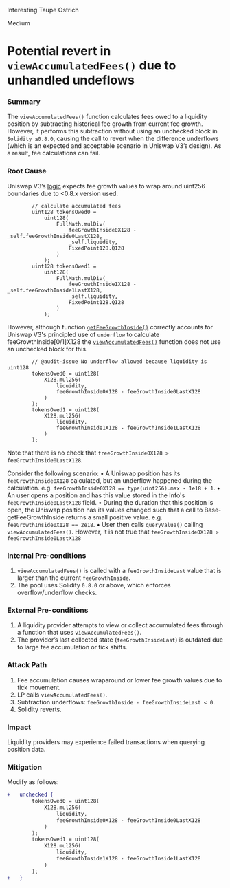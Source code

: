 Interesting Taupe Ostrich

Medium

# Potential revert in `viewAccumulatedFees()` due to unhandled undeflows

### Summary
The `viewAccumulatedFees()` function calculates fees owed to a liquidity position by subtracting historical fee growth from current fee growth. However, it performs this subtraction without using an unchecked block in `Solidity ≥0.8.0`, causing the call to revert when the difference underflows (which is an expected and acceptable scenario in Uniswap V3’s design). As a result, fee calculations can fail.


### Root Cause
Uniswap V3’s [logic](https://github.com/Uniswap/v3-core/blob/d8b1c635c275d2a9450bd6a78f3fa2484fef73eb/contracts/libraries/Position.sol#L60-L76) expects fee growth values to wrap around uint256 boundaries due to <0.8.x version used.
```solidity
        // calculate accumulated fees
        uint128 tokensOwed0 =
            uint128(
                FullMath.mulDiv(
                    feeGrowthInside0X128 - _self.feeGrowthInside0LastX128,
                    _self.liquidity,
                    FixedPoint128.Q128
                )
            );
        uint128 tokensOwed1 =
            uint128(
                FullMath.mulDiv(
                    feeGrowthInside1X128 - _self.feeGrowthInside1LastX128,
                    _self.liquidity,
                    FixedPoint128.Q128
                )
            );
```
However, although function [`getFeeGrowthInside()`](https://github.com/sherlock-audit/2025-04-burve/blob/main/Burve/src/single/Fees.sol#L106-L132) correctly accounts for Uniswap V3's principled use of `underflow` to
calculate feeGrowthInside[0/1]X128 the [`viewAccumulatedFees()`](https://github.com/sherlock-audit/2025-04-burve/blob/main/Burve/src/single/Fees.sol#L48-L59) function does not use an unchecked block for this.
```solidity
        // @audit-issue No underflow allowed because liquidity is uint128
        tokensOwed0 = uint128(
            X128.mul256(
                liquidity,
                feeGrowthInside0X128 - feeGrowthInside0LastX128
            )
        );
        tokensOwed1 = uint128(
            X128.mul256(
                liquidity,
                feeGrowthInside1X128 - feeGrowthInside1LastX128
            )
        );
```
Note that there is no check that `freeGrowthInside0X128 > feeGrowthInside0LastX128`.

Consider the following scenario:
• A Uniswap position has its `feeGrowthInside0X128` calculated, but an underflow happened during the
calculation. e.g. `feeGrowthInside0X128 == type(uint256).max - 1e18 + 1`.
• An user opens a position and has this value stored in the Info's `feeGrowthInside0LastX128` field.
• During the duration that this position is open, the Uniswap position has its values changed such that a call to
Base- getFeeGrowthInside returns a small positive value. e.g. `feeGrowthInside0X128 == 2e18`.
• User then calls `queryValue()` calling `viewAccumulatedFees()`. However, it is not true that `feeGrowthInside0X128 > feeGrowthInside0LastX128` 


### Internal Pre-conditions
1. `viewAccumulatedFees()` is called with a `feeGrowthInsideLast` value that is larger than the current `feeGrowthInside`.
2. The pool uses Solidity `0.8.0` or above, which enforces overflow/underflow checks.


### External Pre-conditions
1. A liquidity provider attempts to view or collect accumulated fees through a function that uses `viewAccumulatedFees()`.
2. The provider’s last collected state (`feeGrowthInsideLast`) is outdated due to large fee accumulation or tick shifts.


### Attack Path
1. Fee accumulation causes wraparound or lower fee growth values due to tick movement.
2. LP calls `viewAccumulatedFees()`.
3. Subtraction underflows: `feeGrowthInside - feeGrowthInsideLast < 0`.
4. Solidity reverts.

### Impact
Liquidity providers may experience failed transactions when querying position data.


### Mitigation
Modify as follows:
```diff
+   unchecked {
        tokensOwed0 = uint128(
            X128.mul256(
                liquidity,
                feeGrowthInside0X128 - feeGrowthInside0LastX128
            )
        );
        tokensOwed1 = uint128(
            X128.mul256(
                liquidity,
                feeGrowthInside1X128 - feeGrowthInside1LastX128
            )
        );
+   }
```


